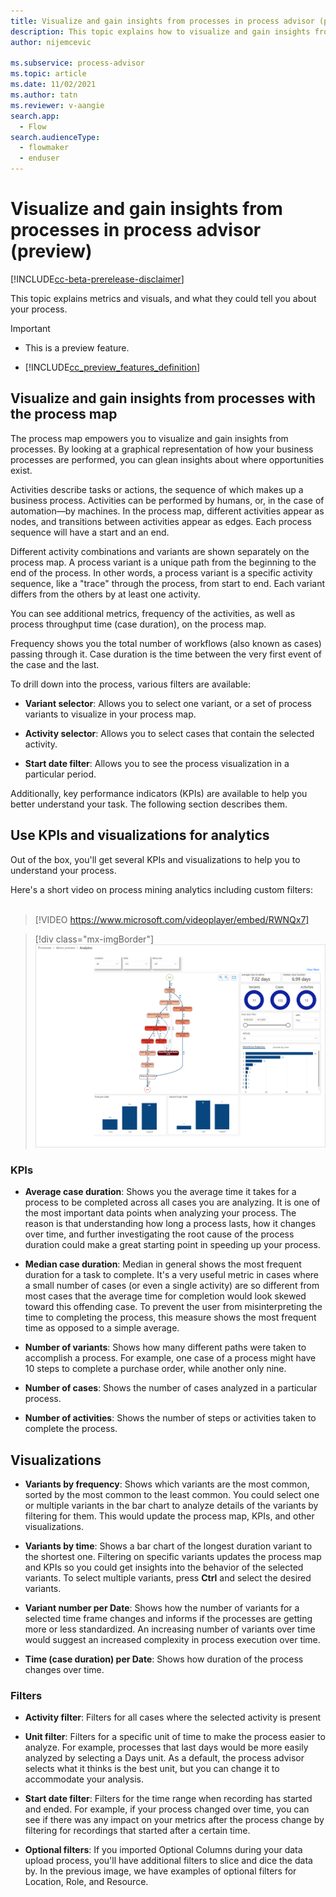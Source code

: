 ```yaml
---
title: Visualize and gain insights from processes in process advisor (preview) (contains video) | Microsoft Docs
description: This topic explains how to visualize and gain insights from processes with process mining in the process advisor feature in Power Automate.
author: nijemcevic 

ms.subservice: process-advisor
ms.topic: article
ms.date: 11/02/2021
ms.author: tatn
ms.reviewer: v-aangie
search.app: 
  - Flow
search.audienceType: 
  - flowmaker
  - enduser
---
```


# Visualize and gain insights from processes in process advisor (preview)

[!INCLUDE[cc-beta-prerelease-disclaimer](./includes/cc-beta-prerelease-disclaimer.md)]

This topic explains metrics and visuals, and what they could tell you about your process.

> [!IMPORTANT]
> - This is a preview feature.
>
> - [!INCLUDE[cc_preview_features_definition](includes/cc-preview-features-definition.md)]

## Visualize and gain insights from processes with the process map

The process map empowers you to visualize and gain insights from processes. By looking at a graphical representation of how your business processes are performed, you can glean insights about where opportunities exist.

Activities describe tasks or actions, the sequence of which makes up a business process. Activities can be performed by humans, or, in the case of automation—by machines. In the process map, different activities appear as nodes, and transitions between activities appear as edges. Each process sequence will have a start and an end.

Different activity combinations and variants are shown separately on the process map. A process variant is a unique path from the beginning to the end of the process. In other words, a process variant is a specific activity sequence, like a "trace" through the process, from start to end. Each variant differs from the others by at least one activity.

You can see additional metrics, frequency of the activities, as well as process throughput time (case duration), on the process map.

Frequency shows you the total number of workflows (also known as cases) passing through it. Case duration is the time between the very first event of the case and the last.

To drill down into the process, various filters are available:

- **Variant selector**: Allows you to select one variant, or a set of process variants to visualize in your process map. 

- **Activity selector**: Allows you to select cases that contain the selected activity.

- **Start date filter**: Allows you to see the process visualization in a particular period.

Additionally, key performance indicators (KPIs) are available to help you better understand your task. The following section describes them.

## Use KPIs and visualizations for analytics

Out of the box, you'll get several KPIs and visualizations to help you to understand your process.

Here's a short video on process mining analytics including custom filters:<br>
</br>
> [!VIDEO https://www.microsoft.com/videoplayer/embed/RWNQx7]

> [!div class="mx-imgBorder"]
> ![Screenshot of the Analytics visual.](media/process-mining-visualize/analytics.png "Analytics visual")

### KPIs

- **Average case duration**: Shows you the average time it takes for a process to be completed across all cases you are analyzing. It is one of the most important data points when analyzing your process. The reason is that understanding how long a process lasts, how it changes over time, and further investigating the root cause of the process duration could make a great starting point in speeding up your process.

- **Median case duration**: Median in general shows the most frequent duration for a task to complete. It's a very useful metric in cases where a small number of cases (or even a single activity) are so different from most cases that the average time for completion would look skewed toward this offending case. To prevent the user from misinterpreting the time to completing the process, this measure shows the most frequent time as opposed to a simple average.

- **Number of variants**: Shows how many different paths were taken to accomplish a process. For example, one case of a process might have 10 steps to complete a purchase order, while another only nine.

- **Number of cases**: Shows the number of cases analyzed in a particular process.

- **Number of activities**: Shows the number of steps or activities taken to complete the process.

## Visualizations

- **Variants by frequency**: Shows which variants are the most common, sorted by the most common to the least common. You could select one or multiple variants in the bar chart to analyze details of the variants by filtering for them. This would update the process map, KPIs, and other visualizations.

- **Variants by time**: Shows a bar chart of the longest duration variant to the shortest one. Filtering on specific variants updates the process map and KPIs so you could get insights into the behavior of the selected variants. To select multiple variants, press **Ctrl** and select the desired variants.

- **Variant number per Date**: Shows how the number of variants for a selected time frame changes and informs if the processes are getting more or less standardized. An increasing number of variants over time would suggest an increased complexity in process execution over time.

- **Time (case duration) per Date**: Shows how duration of the process changes over time.

### Filters

- **Activity filter**: Filters for all cases where the selected activity is present

- **Unit filter**: Filters for a specific unit of time to make the process easier to analyze. For example, processes that last days would be more easily analyzed by selecting a Days unit. As a default, the process advisor selects what it thinks is the best unit, but you can change it to accommodate your analysis.

- **Start date filter**: Filters for the time range when recording has started and ended. For example, if your process changed over time, you can see if there was any impact on your metrics after the process change by filtering for recordings that started after a certain time.


<!-- Question: Are you certain that "Filters" should be capitalized, below? "Filter" is not capitalized in the other names in this list. -->


- **Optional filters**: If you imported Optional Columns during your data upload process, you'll have additional filters to slice and dice the data by. In the previous image, we have examples of optional filters for Location, Role, and Resource.
 

